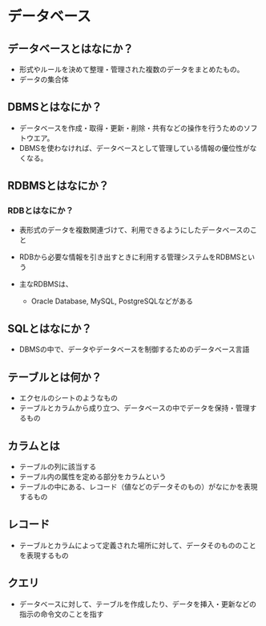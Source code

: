 # データベース

## データベースとはなにか？
- 形式やルールを決めて整理・管理された複数のデータをまとめたもの。
- データの集合体

## DBMSとはなにか？
- データベースを作成・取得・更新・削除・共有などの操作を行うためのソフトウエア。
- DBMSを使わなければ、データベースとして管理している情報の優位性がなくなる。

## RDBMSとはなにか？
### RDBとはなにか？
- 表形式のデータを複数関連づけて、利用できるようにしたデータベースのこと

- RDBから必要な情報を引き出すときに利用する管理システムをRDBMSという
- 主なRDBMSは、
  - Oracle Database, MySQL, PostgreSQLなどがある

## SQLとはなにか？
- DBMSの中で、データやデータベースを制御するためのデータベース言語

## テーブルとは何か？
- エクセルのシートのようなもの
- テーブルとカラムから成り立つ、データベースの中でデータを保持・管理するもの

## カラムとは
- テーブルの列に該当する
- テーブル内の属性を定める部分をカラムという
- テーブルの中にある、レコード（値などのデータそのもの）がなにかを表現するもの

## レコード
- テーブルとカラムによって定義された場所に対して、データそのもののことを表現するもの

## クエリ
- データベースに対して、テーブルを作成したり、データを挿入・更新などの指示の命令文のことを指す